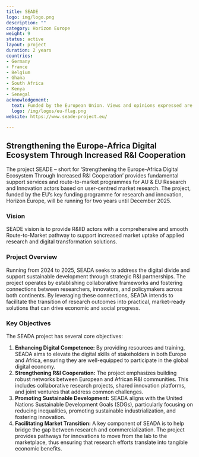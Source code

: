 ```yaml
---
title: SEADE
logo: img/logo.png
description: ""
category: Horizon Europe
weight: 9
status: active
layout: project
duration: 2 years
countries:
- Germany
- France
- Belgium
- Ghana
- South Africa
- Kenya
- Senegal
acknowledgement:
  text: Funded by the European Union. Views and opinions expressed are however those of the author(s) only and do not necessarily reflect those of the European Union or the European Health and Digital Executive Agency (HADEA).
  logo: /img/logos/eu-flag.png
website: https://www.seade-project.eu/

---
```


## Strengthening the Europe-Africa Digital Ecosystem Through Increased R&I Cooperation

The project SEADE – short for ‘Strengthening the Europe-Africa Digital Ecosystem Through Increased R&I Cooperation’ provides fundamental support services and route-to-market programmes for AU & EU Research and Innovation actors based on user-centred market research. The project, funded by the EU’s key funding programme for research and innovation, Horizon Europe, will be running for two years until December 2025.

### Vision
SEADE  vision is to provide R&IID actors with a comprehensive and smooth Route-to-Market pathway to support increased market uptake of applied research and digital transformation solutions.


### Project Overview
Running from 2024 to 2025, SEADA seeks to address the digital divide and support sustainable development through strategic R&I partnerships. The project operates by establishing collaborative frameworks and fostering connections between researchers, innovators, and policymakers across both continents. By leveraging these connections, SEADA intends to facilitate the transition of research outcomes into practical, market-ready solutions that can drive economic and social progress.

### Key Objectives
The SEADA project has several core objectives:

1. **Enhancing Digital Competence:** By providing resources and training, SEADA aims to elevate the digital skills of stakeholders in both Europe and Africa, ensuring they are well-equipped to participate in the global digital economy.
2. **Strengthening R&I Cooperation:** The project emphasizes building robust networks between European and African R&I communities. This includes collaborative research projects, shared innovation platforms, and joint ventures that address common challenges.
3. **Promoting Sustainable Development:** SEADA aligns with the United Nations Sustainable Development Goals (SDGs), particularly focusing on reducing inequalities, promoting sustainable industrialization, and fostering innovation.
4. **Facilitating Market Transition:** A key component of SEADA is to help bridge the gap between research and commercialization. The project provides pathways for innovations to move from the lab to the marketplace, thus ensuring that research efforts translate into tangible economic benefits.
